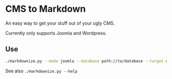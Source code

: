 # CMS to Markdown

An easy way to get your stuff out of your ugly CMS.

Currently only supports Joomla and Wordpress.

## Use

```bash
./markdownize.py --mode joomla --database path://to/database --target directory --table-prefix myprefix
```

See also `./markdownize.py --help`
